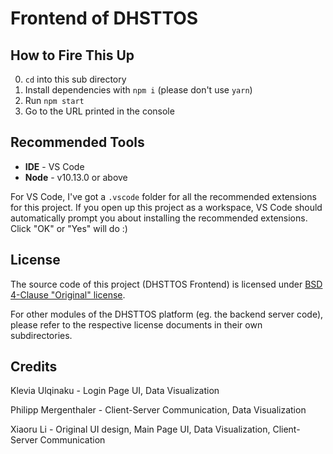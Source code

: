# Frontend of DHSTTOS

## How to Fire This Up

0. `cd` into this sub directory
1. Install dependencies with `npm i` (please don't use `yarn`)
2. Run `npm start`
3. Go to the URL printed in the console

## Recommended Tools

- **IDE** - VS Code
- **Node** - v10.13.0 or above

For VS Code, I've got a `.vscode` folder for all the recommended extensions for this project. If you open up this project as a workspace, VS Code should automatically prompt you about installing the recommended extensions. Click "OK" or "Yes" will do :)

## License

The source code of this project (DHSTTOS Frontend) is licensed under [BSD 4-Clause "Original" license](LICENSE).

For other modules of the DHSTTOS platform (eg. the backend server code), please refer to the respective license documents in their own subdirectories.

## Credits

Klevia Ulqinaku - Login Page UI, Data Visualization

Philipp Mergenthaler - Client-Server Communication, Data Visualization

Xiaoru Li - Original UI design, Main Page UI, Data Visualization, Client-Server Communication
